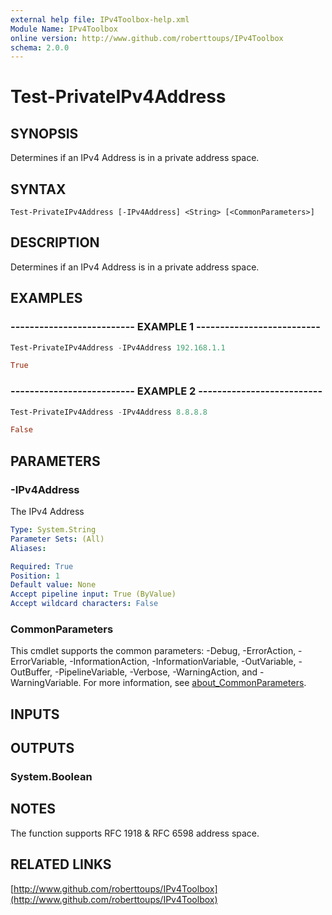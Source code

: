 ```yaml
---
external help file: IPv4Toolbox-help.xml
Module Name: IPv4Toolbox
online version: http://www.github.com/roberttoups/IPv4Toolbox
schema: 2.0.0
---
```


# Test-PrivateIPv4Address

## SYNOPSIS
Determines if an IPv4 Address is in a private address space.

## SYNTAX

```
Test-PrivateIPv4Address [-IPv4Address] <String> [<CommonParameters>]
```

## DESCRIPTION
Determines if an IPv4 Address is in a private address space.

## EXAMPLES

### -------------------------- EXAMPLE 1 --------------------------

```powershell
Test-PrivateIPv4Address -IPv4Address 192.168.1.1

True
```

### -------------------------- EXAMPLE 2 --------------------------

```powershell
Test-PrivateIPv4Address -IPv4Address 8.8.8.8

False
```

## PARAMETERS

### -IPv4Address
The IPv4 Address

```yaml
Type: System.String
Parameter Sets: (All)
Aliases:

Required: True
Position: 1
Default value: None
Accept pipeline input: True (ByValue)
Accept wildcard characters: False
```

### CommonParameters
This cmdlet supports the common parameters: -Debug, -ErrorAction, -ErrorVariable, -InformationAction, -InformationVariable, -OutVariable, -OutBuffer, -PipelineVariable, -Verbose, -WarningAction, and -WarningVariable. For more information, see [about_CommonParameters](http://go.microsoft.com/fwlink/?LinkID=113216).

## INPUTS

## OUTPUTS

### System.Boolean
## NOTES
The function supports RFC 1918 & RFC 6598 address space.

## RELATED LINKS

[http://www.github.com/roberttoups/IPv4Toolbox](http://www.github.com/roberttoups/IPv4Toolbox)

